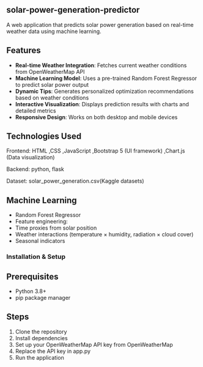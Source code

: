 ## solar-power-generation-predictor
A web application that predicts solar power generation based on real-time weather data using machine learning.

## Features 
- **Real-time Weather Integration**: Fetches current weather conditions from OpenWeatherMap API
- **Machine Learning Model**: Uses a pre-trained Random Forest Regressor to predict solar power output
- **Dynamic Tips**: Generates personalized optimization recommendations based on weather conditions
- **Interactive Visualization**: Displays prediction results with charts and detailed metrics
- **Responsive Design**: Works on both desktop and mobile devices

## Technologies Used 
Frontend:
  HTML
  ,CSS
  ,JavaScript
  ,Bootstrap 5 (UI framework)
  ,Chart.js (Data visualization)
  
Backend:
  python,
  flask 

Dataset:
  solar_power_generation.csv(Kaggle datasets)
  
 ## Machine Learning
  - Random Forest Regressor
  - Feature engineering:
  - Time proxies from solar position
  - Weather interactions (temperature × humidity, radiation × cloud cover)
  - Seasonal indicators

### Installation & Setup 

## Prerequisites
- Python 3.8+
- pip package manager

## Steps
1. Clone the repository
2. Install dependencies
3. Set up your OpenWeatherMap API key from OpenWeatherMap
4. Replace the API key in app.py
5. Run the application

  



